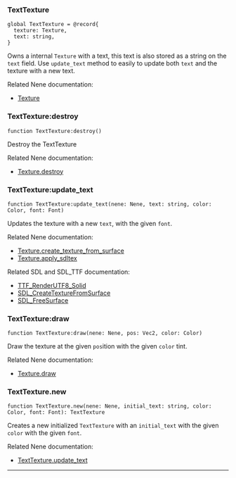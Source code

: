 ### TextTexture

```nelua
global TextTexture = @record{
  texture: Texture,
  text: string,
}
```

Owns a internal `Texture` with a text, this text is also stored as a string on the `text` field.
Use `update_text` method to easily to update both `text` and the texture with a new text.

Related Nene documentation:
* [Texture](texture.md#nenetexture)

### TextTexture:destroy

```nelua
function TextTexture:destroy()
```

Destroy the TextTexture

Related Nene documentation:
* [Texture.destroy](texture.md#nenetexturedestroy)

### TextTexture:update_text

```nelua
function TextTexture:update_text(nene: Nene, text: string, color: Color, font: Font)
```

Updates the texture with a new `text`, with the given `font`.

Related Nene documentation:
* [Texture.create_texture_from_surface](core_state.md#nenecorecreate_texture_from_surface)
* [Texture.apply_sdltex](texture.md#nenetextureapply_sdltex)

Related SDL and SDL_TTF documentation:
* [TTF_RenderUTF8_Solid](https://libsdl.org/projects/SDL_ttf/docs/SDL_ttf_44.html)
* [SDL_CreateTextureFromSurface](https://wiki.libsdl.org/SDL_CreateTextureFromSurface)
* [SDL_FreeSurface](https://wiki.libsdl.org/SDL_FreeSurface)

### TextTexture:draw

```nelua
function TextTexture:draw(nene: Nene, pos: Vec2, color: Color)
```

Draw the texture at the given `pos`ition with the given `color` tint.

Related Nene documentation:
* [Texture.draw](texture.md#nenetexturedraw)

### TextTexture.new

```nelua
function TextTexture.new(nene: Nene, initial_text: string, color: Color, font: Font): TextTexture
```

Creates a new initialized `TextTexture` with an `initial_text` with the given `color` with the given `font`.

Related Nene documentation:
* [TextTexture.update_text](#nenetexttextureupdate_text)

---
